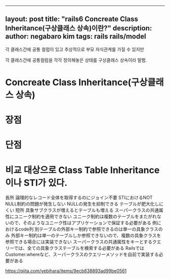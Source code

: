 
---
layout: post
title:  "rails6 Concreate Class Inheritance(구상클래스 상속)이란?"
description: 
author: negabaro kim
tags:	rails rails/model
---


각 클래스간에 공통 컬럼이 있고
추상적으로 부모 자식관계를 가질 수 있지만

각 클래스간에 공통컬럼을 각각 정의해놓은 상태를 구상클래스 상속이라 말함.




# Concreate Class Inheritance(구상클래스 상속)


# 장점

# 단점

# 비교 대상으로 Class Table Inheritance이나 STI가 있다.

長所
論理的なレコード全体を取得するのにジョイン不要
STIにおけるNOT NULL制約の問題が発生しない
NULLの発生を抑制できる
テーブルが肥大化しにくい
短所
具象サブクラスが増えるとテーブルも増える
スーパークラスの共通属性にユニーク制約を適用できない
ユニーク制約は複数のテーブルをまたがれないので、そのようなユニーク性はアプリケーションで保証する必要がある
例におけるcode列
別テーブルの外部キー制約で参照できるのは単一の具象クラスのみ
外部キー制約は単一のテーブルしか参照できないので、複数の具象クラスを参照できる場合には実装できない
スーパークラスの共通属性をキーとするクエリーでは、全ての具象クラステーブルを検索する必要がある
RailsではCustomer.whereなど、スーパークラスのクエリーメソッドを自前で実装する必要がある

https://qiita.com/yebihara/items/9ecb838893ad99be0561